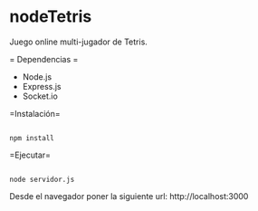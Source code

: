 # nodeTetris

Juego online multi-jugador de Tetris.

= Dependencias =

* Node.js
* Express.js
* Socket.io

=Instalación=

<code>
npm install
</code>

=Ejecutar=

<code>
node servidor.js
</code>

Desde el navegador poner la siguiente url: http://localhost:3000
